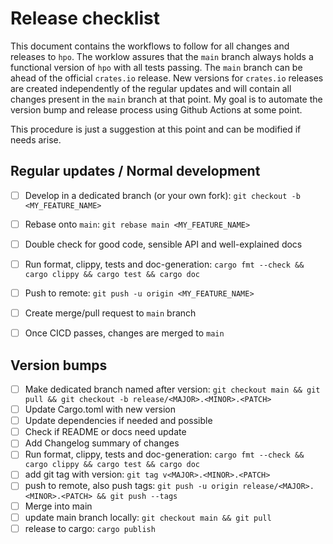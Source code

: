 # Release checklist

This document contains the workflows to follow for all changes and releases to `hpo`. 
The worklow assures that the `main` branch always holds a functional version of `hpo` with all tests passing. The `main` branch can be ahead of the official `crates.io` release. New versions for `crates.io` releases are created independently of the regular updates and will contain all changes present in the `main` branch at that point. My goal is to automate the version bump and release process using Github Actions at some point.

This procedure is just a suggestion at this point and can be modified if needs arise.


## Regular updates / Normal development

- [ ] Develop in a dedicated branch (or your own fork): `git checkout -b <MY_FEATURE_NAME>`
- [ ] Rebase onto `main`: `git rebase main <MY_FEATURE_NAME>`
- [ ] Double check for good code, sensible API and well-explained docs
- [ ] Run format, clippy, tests and doc-generation: `cargo fmt --check && cargo clippy && cargo test && cargo doc`
- [ ] Push to remote: `git push -u origin <MY_FEATURE_NAME>`
- [ ] Create merge/pull request to `main` branch
- [ ] Once CICD passes, changes are merged to `main`


## Version bumps

- [ ] Make dedicated branch named after version: `git checkout main && git pull && git checkout -b release/<MAJOR>.<MINOR>.<PATCH>`
- [ ] Update Cargo.toml with new version
- [ ] Update dependencies if needed and possible
- [ ] Check if README or docs need update
- [ ] Add Changelog summary of changes
- [ ] Run format, clippy, tests and doc-generation: `cargo fmt --check && cargo clippy && cargo test && cargo doc`
- [ ] add git tag with version: `git tag v<MAJOR>.<MINOR>.<PATCH>`
- [ ] push to remote, also push tags: `git push -u origin release/<MAJOR>.<MINOR>.<PATCH> && git push --tags`
- [ ] Merge into main
- [ ] update main branch locally: `git checkout main && git pull`
- [ ] release to cargo: `cargo publish`
